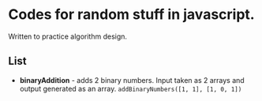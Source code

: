 # Codes for random stuff in javascript. 
Written to practice algorithm design.

## List

- **binaryAddition** - adds 2 binary numbers. Input taken as 2 arrays and output generated as an array.
  ``addBinaryNumbers([1, 1], [1, 0, 1])``
